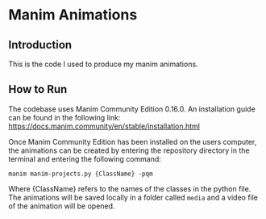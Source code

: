 # Manim Animations

## Introduction
This is the code I used to produce my manim animations.

## How to Run
The codebase uses Manim Community Edition 0.16.0. An installation guide can be found in the following link: https://docs.manim.community/en/stable/installation.html

Once Manim Community Edition has been installed on the users computer, the animations can be created by entering the repository directory in the terminal and entering the following command:

```manim manim-projects.py {ClassName} -pqm```

Where {ClassName} refers to the names of the classes in the python file. The animations will be saved locally in a folder called ```media``` and a video file of the animation will be opened.
